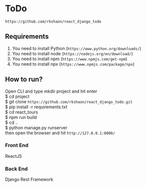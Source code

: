 # ToDo
`https://github.com/rkshaon/react_django_todo`

## Requirements
1. You need to install Python (`https://www.python.org/downloads/`)
3. You need to install node (`https://nodejs.org/en/download/`)
4. You need to install npm (`https://www.npmjs.com/get-npm`)
5. You need to install npx (`https://www.npmjs.com/package/npx`)

## How to run?
Open CLI and type mkdir project and hit enter\
$ cd project\
$ git clone `https://github.com/rkshaon/react_django_todo.git`\
$ pip install -r requirements.txt\
$ cd react_tours\
$ npm run build\
$ cd ..\
$ python manage.py runserver\
then open the browser and hit `http://127.0.0.1:8000/`

### Front End
ReactJS

### Back End
Django Rest Framework
